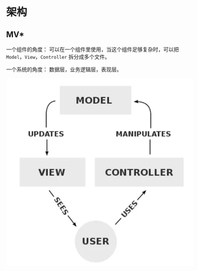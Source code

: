 # 架构

## MV*

一个组件的角度：
可以在一个组件里使用，当这个组件足够复杂时，可以把 `Model`，`View`，`Controller` 拆分成多个文件。

一个系统的角度：
数据层，业务逻辑层，表现层。

![mvc 架构](../.vuepress/public/images/mvc.png)